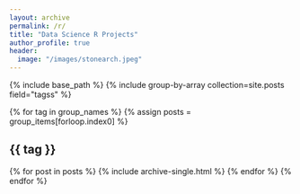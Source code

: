 ```yaml
---
layout: archive
permalink: /r/
title: "Data Science R Projects"
author_profile: true
header:
  image: "/images/stonearch.jpeg"
---
```


{% include base_path %}
{% include group-by-array collection=site.posts field="tagss" %}

{% for tag in group_names %}
  {% assign posts = group_items[forloop.index0] %}
  <h2 id="{{ tag | slugify }}" class="archive__subtitle">{{ tag }}</h2>
  {% for post in posts %}
    {% include archive-single.html %}
  {% endfor %}
{% endfor %}
